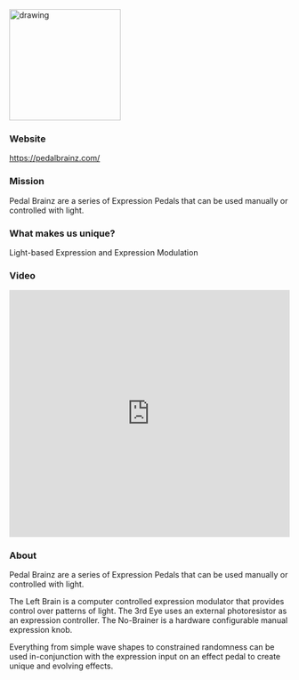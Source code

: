 <img src="https://pedalbrainz.com/images/PedalBrainz_Logo_Eye_Original_01.png" alt="drawing" width="200"/>

### Website
https://pedalbrainz.com/

### Mission
Pedal Brainz are a series of Expression Pedals that can be used manually or controlled with light.

### What makes us unique?
Light-based Expression and Expression Modulation

### Video
<iframe width="100%" height="444" src="https://www.youtube.com/embed/xAP_JZYTjGg" title="YouTube video player" frameborder="0" allow="accelerometer; autoplay; clipboard-write; encrypted-media; gyroscope; picture-in-picture" allowfullscreen></iframe>

### About 
Pedal Brainz are a series of Expression Pedals that can be used manually or controlled with light.

The Left Brain is a computer controlled expression modulator that provides control over patterns of light. The 3rd Eye uses an external photoresistor as an expression controller. The No-Brainer is a hardware configurable manual expression knob.

Everything from simple wave shapes to constrained randomness can be used in-conjunction with the expression input on an effect pedal to create unique and evolving effects.
